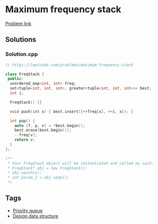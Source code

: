 # Maximum frequency stack

[Problem link](https://leetcode.com/problems/maximum-frequency-stack)

## Solutions


### Solution.cpp
```cpp
// https://leetcode.com/problems/maximum-frequency-stack

class FreqStack {
 public:
  unordered_map<int, int> freq;
  set<tuple<int, int, int>, greater<tuple<int, int, int>>> best;
  int i;

  FreqStack() {}

  void push(int x) { best.insert({++freq[x], ++i, x}); }

  int pop() {
    auto [f, p, v] = *best.begin();
    best.erase(best.begin());
    --freq[v];
    return v;
  }
};

/**
 * Your FreqStack object will be instantiated and called as such:
 * FreqStack* obj = new FreqStack();
 * obj->push(x);
 * int param_2 = obj->pop();
 */
```
## Tags

* [Priority queue](/Collections/priority-queue.md#priority-queue)
* [Design data structure](/Collections/design-data-structure.md#design-data-structure)
